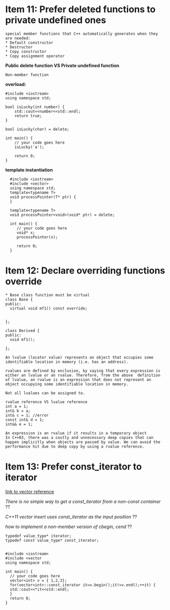 # Item 11: Prefer deleted functions to private undefined ones
    special member functions that C++ automatically generates when they are needed:
    * Default constructor
    * Destructor
    * Copy constructor
    * Copy assignment operator
    
  **Public delete function VS Private undefined function**
    
    Non-member function
    
  **overload:**
      
    #include <iostream>
    using namespace std;

    bool isLucky(int number) {
        std::cout<<number<<std::endl;
        return true;
    }

    bool isLucky(char) = delete;

    int main() {
        // your code goes here
        isLucky('a');

        return 0;
    }
    
   **template instantiation**
      
      #include <iostream>
      #include <vector>
      using namespace std;
      template<typename T>
      void processPointer(T* ptr) {
      }

      template<typename T>
      void processPointer<void>(void* ptr) = delete;     

      int main() {
         // your code goes here
         void* x;
         processPointer(x);

         return 0;
      }

# Item 12: Declare overriding functions override
    * Base class function must be virtual
    class Base {
    public:
      virtual void mf1() const override;


    };

    class Derived {
    public:
      void mf1();	

    };
  
    An lvalue (locator value) represents an object that occupies some identifiable location in memory (i.e. has an address).

    rvalues are defined by exclusion, by saying that every expression is either an lvalue or an rvalue. Therefore, from the above  definition of lvalue, an rvalue is an expression that does not represent an object occupying some identifiable location in memory.
    
    Not all lvalues can be assigned to.
    
    rvalue reference VS lvalue reference
    int a = 1;
    int& b = a;
    int& c = 1; //error
    const int& d = 1;
    int&& e = 1;
    
    An expression is an rvalue if it results in a temporary object 
    In C++03, there was a costly and unnecessary deep copies that can happen implicitly when objects are passed by value. We can avoid the performance hit due to deep copy by using a rvalue reference.

# Item 13: Prefer const_iterator to iterator
[link to vector reference](http://www.cplusplus.com/reference/vector/vector/insert/)

_There is no simple way to get a const_iterator from a non-const container_ ??

_C++11 vector insert uses const_iterator as the input position_ ??

_how to implement a non-member version of cbegin, cend_ ??

    typedef value_type* iterator;                     
    typedef const value_type* const_iterator;    


    #include <iostream>
    #include <vector
    using namespace std;

    int main() {
      // your code goes here
      vector<int> v = { 1,2,3};
      for(vector<int>::const_iterator it=v.begin();it!=v.end();++it) {
      std::cout<<*it<<std::endl;
      }
      return 0;
    }

